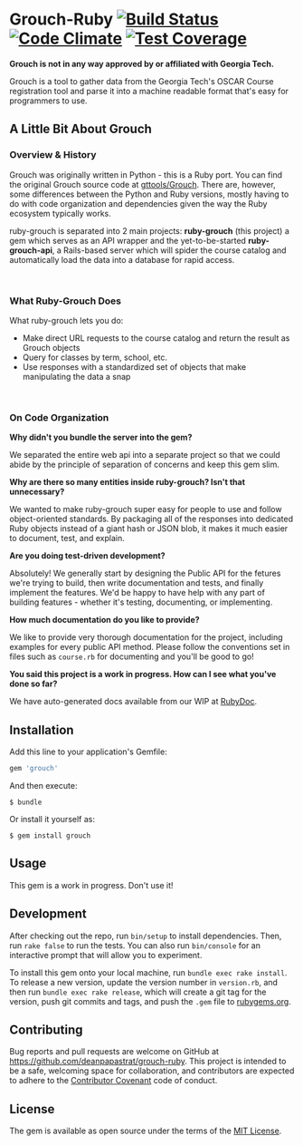 # Grouch-Ruby [![Build Status](https://travis-ci.org/deanpapastrat/grouch-ruby.svg?branch=entities)](https://travis-ci.org/deanpapastrat/grouch-ruby) [![Code Climate](https://codeclimate.com/github/deanpapastrat/grouch-ruby/badges/gpa.svg)](https://codeclimate.com/github/deanpapastrat/grouch-ruby) [![Test Coverage](https://codeclimate.com/github/deanpapastrat/grouch-ruby/badges/coverage.svg)](https://codeclimate.com/github/deanpapastrat/grouch-ruby/coverage)

**Grouch is not in any way approved by or affiliated with Georgia Tech.**

Grouch is a tool to gather data from the Georgia Tech's OSCAR Course registration tool and parse it into a machine readable format that's easy for programmers to use.

## A Little Bit About Grouch

### Overview & History

Grouch was originally written in Python - this is a Ruby port. You can find the original Grouch source code at [gttools/Grouch](https://github.com/gttools/Grouch). There are, however, some differences between the Python and Ruby versions, mostly having to do with code organization and dependencies given the way the Ruby ecosystem typically works.

ruby-grouch is separated into 2 main projects: **ruby-grouch** (this project) a gem which serves as an API wrapper and the yet-to-be-started **ruby-grouch-api**, a Rails-based server which will spider the course catalog and automatically load the data into a database for rapid access.

<br/>

### What Ruby-Grouch Does

What ruby-grouch lets you do:

- Make direct URL requests to the course catalog and return the result as Grouch objects
- Query for classes by term, school, etc.
- Use responses with a standardized set of objects that make manipulating the data a snap

<br/>

### On Code Organization

**Why didn't you bundle the server into the gem?**

We separated the entire web api into a separate project so that we could abide by the principle of separation of concerns and keep this gem slim.

**Why are there so many entities inside ruby-grouch? Isn't that unnecessary?**

We wanted to make ruby-grouch super easy for people to use and follow object-oriented standards. By packaging all of the responses into dedicated Ruby objects instead of a giant hash or JSON blob, it makes it much easier to document, test, and explain.

**Are you doing test-driven development?**

Absolutely! We generally start by designing the Public API for the fetures we're trying to build, then write documentation and tests, and finally implement the features. We'd be happy to have help with any part of building features - whether it's testing, documenting, or implementing.

**How much documentation do you like to provide?**

We like to provide very thorough documentation for the project, including examples for every public API method. Please follow the conventions set in files such as `course.rb` for documenting and you'll be good to go!

**You said this project is a work in progress. How can I see what you've done so far?**

We have auto-generated docs available from our WIP at [RubyDoc](http://www.rubydoc.info/gems/grouch).

## Installation

Add this line to your application's Gemfile:

```ruby
gem 'grouch'
```

And then execute:

    $ bundle

Or install it yourself as:

    $ gem install grouch

## Usage

This gem is a work in progress. Don't use it!

## Development

After checking out the repo, run `bin/setup` to install dependencies. Then, run `rake false` to run the tests. You can also run `bin/console` for an interactive prompt that will allow you to experiment.

To install this gem onto your local machine, run `bundle exec rake install`. To release a new version, update the version number in `version.rb`, and then run `bundle exec rake release`, which will create a git tag for the version, push git commits and tags, and push the `.gem` file to [rubygems.org](https://rubygems.org).

## Contributing

Bug reports and pull requests are welcome on GitHub at https://github.com/deanpapastrat/grouch-ruby. This project is intended to be a safe, welcoming space for collaboration, and contributors are expected to adhere to the [Contributor Covenant](contributor-covenant.org) code of conduct.


## License

The gem is available as open source under the terms of the [MIT License](http://opensource.org/licenses/MIT).

